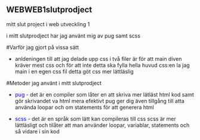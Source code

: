 ## WEBWEB1slutprodject
mitt slut project i web utveckling 1

i mitt slutprodject har jag använt mig av pug samt scss

#Varför jag gjort på vissa sätt
* anldeningen till att jag delade upp css i två filer är för att main diven kräver mest css och för att inte detta ska fylla hella huvud css:en la jag main i en egen css fil
detta göt css mer lättläslig


#Metoder jag använt i mitt slutprodject
* <span style="color: blue;">pug - </span>
    det är en compiler som låter en att skriva mer lätläst html kod samt gör skrivandet va html mera efektivt
    pug ger dig även tillgång till atta använda loopar och om statements för att generera html 

* <span style="color: blue;">scss -</span>
    det är en språk som lätt kan compileras till css
    scss är mer lättläsligt och tilåter att man använder loopar, variablar, statements och så vidare i sin kod